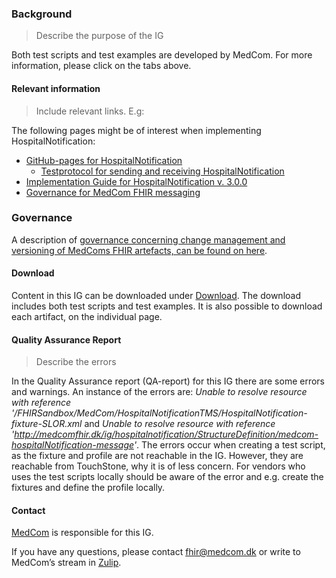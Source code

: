 ### Background

> Describe the purpose of the IG

Both test scripts and test examples are developed by MedCom. For more information, please click on the tabs above.

#### Relevant information

> Include relevant links. E.g:

The following pages might be of interest when implementing HospitalNotification:
* [GitHub-pages for HospitalNotification](https://medcomdk.github.io/dk-medcom-hospitalnotification)
  * [Testprotocol for sending and receiving HospitalNotification](https://medcomdk.github.io/dk-medcom-hospitalnotification/#2-test-and-certification)
* [Implementation Guide for HospitalNotification v. 3.0.0](https://medcomfhir.dk/ig/hospitalnotification/3.0.0)
* [Governance for MedCom FHIR messaging](https://medcomdk.github.io/MedComLandingPage/)

### Governance
A description of <a href="https://medcomdk.github.io/MedComLandingPage/#4-change-management-and-versioning">governance concerning change management and versioning of MedComs FHIR artefacts, can be found on here</a>.

#### Download
Content in this IG can be downloaded under [Download](downloads.html). The download includes both test scripts and test examples. It is also possible to download each artifact, on the individual page.

#### Quality Assurance Report

> Describe the errors

In the Quality Assurance report (QA-report) for this IG there are some errors and warnings. An instance of the errors are: *Unable to resolve resource with reference '/FHIRSandbox/MedCom/HospitalNotificationTMS/HospitalNotification-fixture-SLOR.xml* and *Unable to resolve resource with reference 'http://medcomfhir.dk/ig/hospitalnotification/StructureDefinition/medcom-hospitalNotification-message'*. The errors occur when creating a test script, as the fixture and profile are not reachable in the IG. However, they are reachable from TouchStone, why it is of less concern. For vendors who uses the test scripts locally should be aware of the error and e.g. create the fixtures and define the profile locally.

#### Contact
<a href="https://www.medcom.dk/">MedCom</a> is responsible for this IG.

If you have any questions, please contact <a href="mailto:fhir@medcom.dk">fhir@medcom.dk</a> or write to MedCom’s stream in <a href="https://chat.fhir.org/#narrow/stream/315677-denmark.2Fmedcom.2FFHIRimplementationErfaGroup">Zulip</a>.